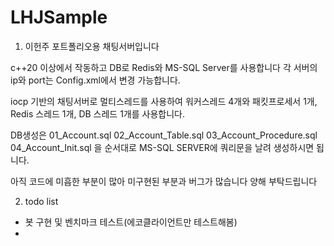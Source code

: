 # LHJSample

1. 이헌주 포트폴리오용 채팅서버입니다

c++20 이상에서 작동하고 DB로 Redis와 MS-SQL Server를 사용합니다
각 서버의 ip와 port는 Config.xml에서 변경 가능합니다.

iocp 기반의 채팅서버로 멀티스레드를 사용하여 워커스레드 4개와 패킷프로세서 1개, Redis 스레드 1개, DB 스레드 1개를 사용합니다.

DB생성은 
01_Account.sql
02_Account_Table.sql
03_Account_Procedure.sql
04_Account_Init.sql
을 순서대로 MS-SQL SERVER에 쿼리문을 날려 생성하시면 됩니다.

아직 코드에 미흡한 부분이 많아 미구현된 부분과 버그가 많습니다
양해 부탁드립니다


2. todo list
 - 봇 구현 및 벤치마크 테스트(에코클라이언트만 테스트해봄)
 - 